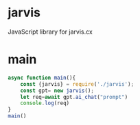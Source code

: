# jarvis
JavaScript library for jarvis.cx
# main
```js
async function main(){
    const {jarvis} = require('./jarvis');
    const gpt= new jarvis();
    let req=await gpt.ai_chat("prompt")
    console.log(req)
}
main()
```
